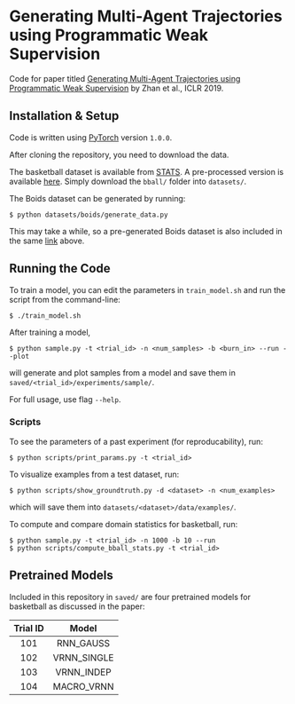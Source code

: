 # Generating Multi-Agent Trajectories using Programmatic Weak Supervision

Code for paper titled [Generating Multi-Agent Trajectories using Programmatic Weak Supervision](https://arxiv.org/abs/1803.07612) by Zhan et al., ICLR 2019.

## Installation & Setup

Code is written using [PyTorch](https://pytorch.org/) version `1.0.0`.

After cloning the repository, you need to download the data.

The basketball dataset is available from [STATS](https://www.stats.com/data-science/). A pre-processed version is available [here](https://drive.google.com/drive/folders/1g6jlyYGH8rIrJfZ7TrGsCyS0Kf2d0lY-?usp=sharing). Simply download the `bball/` folder into `datasets/`.

The Boids dataset can be generated by running:
```
$ python datasets/boids/generate_data.py
```
This may take a while, so a pre-generated Boids dataset is also included in the same [link](https://drive.google.com/drive/folders/1g6jlyYGH8rIrJfZ7TrGsCyS0Kf2d0lY-?usp=sharing) above.

## Running the Code

To train a model, you can edit the parameters in `train_model.sh` and run the script from the command-line:
```
$ ./train_model.sh
```
After training a model,
```
$ python sample.py -t <trial_id> -n <num_samples> -b <burn_in> --run --plot
```
will generate and plot samples from a model and save them in `saved/<trial_id>/experiments/sample/`.

For full usage, use flag `--help`.

### Scripts

To see the parameters of a past experiment (for reproducability), run:
```
$ python scripts/print_params.py -t <trial_id>
```
To visualize examples from a test dataset, run:
```
$ python scripts/show_groundtruth.py -d <dataset> -n <num_examples>
```
which will save them into `datasets/<dataset>/data/examples/`.

To compute and compare domain statistics for basketball, run:
```
$ python sample.py -t <trial_id> -n 1000 -b 10 --run
$ python scripts/compute_bball_stats.py -t <trial_id>
```

## Pretrained Models

Included in this repository in `saved/` are four pretrained models for basketball as discussed in the paper:

| Trial ID |    Model    |
|:--------:|:-----------:|
|    101   |  RNN_GAUSS  |
|    102   | VRNN_SINGLE |
|    103   |  VRNN_INDEP |
|    104   |  MACRO_VRNN |
